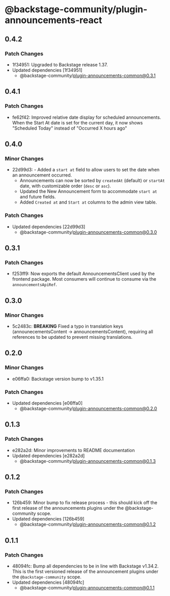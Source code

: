 # @backstage-community/plugin-announcements-react

## 0.4.2

### Patch Changes

- 1f34951: Upgraded to Backstage release 1.37.
- Updated dependencies [1f34951]
  - @backstage-community/plugin-announcements-common@0.3.1

## 0.4.1

### Patch Changes

- fe62f42: Improved relative date display for scheduled announcements. When the Start At date is set for the current day, it now shows "Scheduled Today" instead of "Occurred X hours ago"

## 0.4.0

### Minor Changes

- 22d99d3: - Added a `start at` field to allow users to set the date when an announcement occurred.
  - Announcements can now be sorted by `createdAt` (default) or `startAt` date, with customizable order (`desc` or `asc`).
  - Updated the New Announcement form to accommodate `start at` and future fields.
  - Added `Created at` and `Start at` columns to the admin view table.

### Patch Changes

- Updated dependencies [22d99d3]
  - @backstage-community/plugin-announcements-common@0.3.0

## 0.3.1

### Patch Changes

- f253ff9: Now exports the default AnnouncementsClient used by the frontend package. Most consumers will continue to consume via the `announcementsApiRef`.

## 0.3.0

### Minor Changes

- 5c2483c: **BREAKING** Fixed a typo in translation keys (announecementsContent → announcementsContent), requiring all references to be updated to prevent missing translations.

## 0.2.0

### Minor Changes

- e06ffa0: Backstage version bump to v1.35.1

### Patch Changes

- Updated dependencies [e06ffa0]
  - @backstage-community/plugin-announcements-common@0.2.0

## 0.1.3

### Patch Changes

- e282a2d: Minor improvements to README documentation
- Updated dependencies [e282a2d]
  - @backstage-community/plugin-announcements-common@0.1.3

## 0.1.2

### Patch Changes

- 126b459: Minor bump to fix release process - this should kick off the first release of the announcements plugins under the @backstage-community scope.
- Updated dependencies [126b459]
  - @backstage-community/plugin-announcements-common@0.1.2

## 0.1.1

### Patch Changes

- 48094fc: Bump all dependencies to be in line with Backstage v1.34.2. This is the first versioned release of the announcement plugins under the `@backstage-community` scope.
- Updated dependencies [48094fc]
  - @backstage-community/plugin-announcements-common@0.1.1
